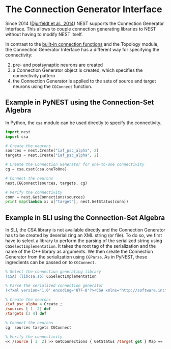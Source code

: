 # The Connection Generator Interface

Since 2014 ([Djurfeldt et al., 2014](http://dx.doi.org/10.3389/fninf.2014.00043)) NEST supports the Connection Generator Interface. This allows to couple connection generating libraries to NEST without having to modify NEST itself.

In contrast to the [built-in connection functions](connection-management.md) and the Topology module, the Connection Generator Interface has a different way for specifying the connectivity:

2. pre- and postsynaptic neurons are created
1. a Connection Generator object is created, which specifies the connectivity pattern
3. the Connection Generator is applied to the sets of source and target neurons using the `CGConnect` function.

## Example in PyNEST using the Connection-Set Algebra

In Python, the `csa` module can be used directly to specify the connectivity.

```python
import nest
import csa

# Create the neurons
sources = nest.Create("iaf_psc_alpha", 2)
targets = nest.Create("iaf_psc_alpha", 2)

# Create the Connection Generator for one-to-one connectivity
cg = csa.cset(csa.oneToOne)

# Connect the neurons
nest.CGConnect(sources, targets, cg)

# Verify the connectivity
conn = nest.GetConnections(sources)
print map(lambda x: x["target"], nest.GetStatus(conn))
```

## Example in SLI using the Connection-Set Algebra

In SLI, the CSA library is not available directly and the Connection Generator has to be created by deserializing an XML string (or file). To do so, we first have to select a library to perform the parsing of the serialized string using `CGSelectImplementation`. It takes the root tag of the serialization and the name of the C++ library as arguments. We then create the Connection Generator from the serialization using `CGParse`. As in PyNEST, these ingredients can be passed on to `CGConnect`.

```postscript
% Select the connection generating library
(CSA) (libcsa.so) CGSelectImplementation

% Parse the serialized connection generator
(<?xml version='1.0' encoding='UTF-8'?><CSA xmlns="http://software.incf.org/software/csa/1.0"><oneToOne/></CSA>) CGParse /cg Set

% Create the neurons
/iaf_psc_alpha 4 Create ;
/sources [ 1  2] def
/targets [3 4] def

% Connect the neurons
cg  sources targets CGConnect

% Verify the connectivity
<< /source [ 1  2] >> GetConnections { GetStatus /target get } Map ==
```
